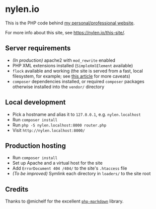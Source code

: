 # nylen.io

This is the PHP code behind
[my personal/professional website](https://nylen.io/).

For more info about this site, see https://nylen.io/this-site/.

## Server requirements

- _(In production)_ apache2 with `mod_rewrite` enabled
- PHP XML extensions installed (`SimpleXmlElement` available)
- `flock` available and working (the site is served from a fast, local
  filesystem, for example; see
  [this article](http://0pointer.de/blog/projects/locking.html)
  for more caveats)
- `composer` dependencies installed, or required `composer` packages otherwise
  installed into the `vendor/` directory

## Local development

- Pick a hostname and alias it to `127.0.0.1`, e.g. `nylen.localhost`
- Run `composer install`
- Run `php -S nylen.localhost:8000 router.php`
- Visit `http://nylen.localhost:8000/`

## Production hosting

- Run `composer install`
- Set up Apache and a virtual host for the site
- Add `ErrorDocument 404 /404/` to the site's `.htaccess` file
- _(To be improved)_ Symlink each directory in `loaders/` to the site root

## Credits

Thanks to @michelf for the excellent
[`php-markdown`](https://github.com/michelf/php-markdown)
library.
